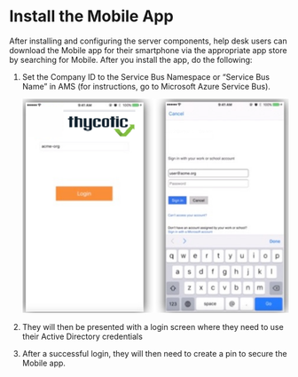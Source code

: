 [title]: # (Install the Mobile App)
[tags]: # (mobile)
[priority]: # (15004)
# Install the Mobile App

After installing and configuring the server components, help desk users can download the Mobile app for their smartphone via the appropriate app store by searching for Mobile. After you install the app, do the following:

1. Set the Company ID to the Service Bus Namespace or “Service Bus Name” in AMS (for instructions, go to Microsoft Azure Service Bus).

    ![Install](images/install.png "Install")
1. They will then be presented with a login screen where they need to use their Active Directory credentials
1. After a successful login, they will then need to create a pin to secure the Mobile app.
